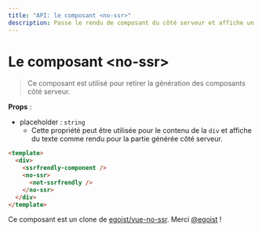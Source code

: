 ```yaml
---
title: "API: le composant <no-ssr>"
description: Passe le rendu de composant du côté serveur et affiche un texte à la place.
---
```


# Le composant &lt;no-ssr&gt;

> Ce composant est utilisé pour retirer la génération des composants côté serveur.

**Props** :
- placeholder : `string`
  - Cette propriété peut être utilisée pour le contenu de la `div` et affiche du texte comme rendu pour la partie générée côté serveur.

```html
<template>
  <div>
    <ssrfrendly-component />
    <no-ssr>
      <not-ssrfrendly />
    </no-ssr>
  </div>
</template>
```

Ce composant est un clone de [egoist/vue-no-ssr](https://github.com/egoist/vue-no-ssr). Merci [@egoist](https://github.com/egoist) !

